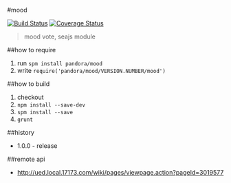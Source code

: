 #mood

[![Build Status](https://api.travis-ci.org/pandorajs/mood.png?branch=master)](http://travis-ci.org/pandorajs/mood)
[![Coverage Status](https://coveralls.io/repos/pandorajs/mood/badge.png?branch=master)](https://coveralls.io/r/pandorajs/mood?branch=master)

 > mood vote, seajs module

##how to require

1. run `spm install pandora/mood`
1. write `require('pandora/mood/VERSION.NUMBER/mood')`

##how to build

1. checkout
1. `npm install --save-dev`
1. `spm install --save`
1. `grunt`

##history

- 1.0.0 - release

##remote api

- http://ued.local.17173.com/wiki/pages/viewpage.action?pageId=3019577
